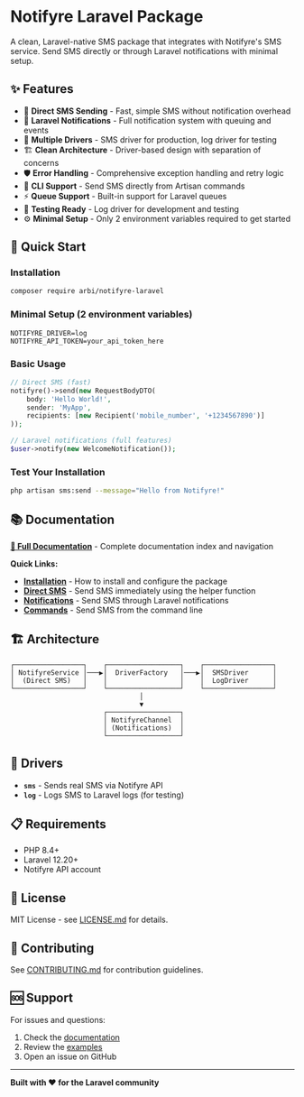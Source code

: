 # Notifyre Laravel Package

A clean, Laravel-native SMS package that integrates with Notifyre's SMS service. Send SMS directly or through Laravel notifications with minimal setup.

## ✨ Features

- 🚀 **Direct SMS Sending** - Fast, simple SMS without notification overhead
- 🔔 **Laravel Notifications** - Full notification system with queuing and events
- 🔧 **Multiple Drivers** - SMS driver for production, log driver for testing
- 🏗️ **Clean Architecture** - Driver-based design with separation of concerns
- 🛡️ **Error Handling** - Comprehensive exception handling and retry logic
- 📱 **CLI Support** - Send SMS directly from Artisan commands
- ⚡ **Queue Support** - Built-in support for Laravel queues
- 🧪 **Testing Ready** - Log driver for development and testing
- ⚙️ **Minimal Setup** - Only 2 environment variables required to get started

## 🚀 Quick Start

### Installation

```bash
composer require arbi/notifyre-laravel
```

### Minimal Setup (2 environment variables)

```env
NOTIFYRE_DRIVER=log
NOTIFYRE_API_TOKEN=your_api_token_here
```

### Basic Usage

```php
// Direct SMS (fast)
notifyre()->send(new RequestBodyDTO(
    body: 'Hello World!',
    sender: 'MyApp',
    recipients: [new Recipient('mobile_number', '+1234567890')]
));

// Laravel notifications (full features)
$user->notify(new WelcomeNotification());
```

### Test Your Installation

```bash
php artisan sms:send --message="Hello from Notifyre!"
```

## 📚 Documentation

**[📖 Full Documentation](./docs/README.md)** - Complete documentation index and navigation

**Quick Links:**
- **[Installation](./docs/getting-started/INSTALLATION.md)** - How to install and configure the package
- **[Direct SMS](./docs/usage/DIRECT_SMS.md)** - Send SMS immediately using the helper function
- **[Notifications](./docs/usage/NOTIFICATIONS.md)** - Send SMS through Laravel notifications
- **[Commands](./docs/usage/COMMANDS.md)** - Send SMS from the command line

## 🏗️ Architecture

```
┌─────────────────┐    ┌──────────────────┐    ┌─────────────────┐
│ NotifyreService │───▶│  DriverFactory   │───▶│  SMSDriver      │
│  (Direct SMS)   │    │                  │    │  LogDriver      │
└─────────────────┘    └──────────────────┘    └─────────────────┘
                                │
                                ▼
                       ┌──────────────────┐
                       │ NotifyreChannel  │
                       │ (Notifications)  │
                       └──────────────────┘
```

## 🔧 Drivers

- **`sms`** - Sends real SMS via Notifyre API
- **`log`** - Logs SMS to Laravel logs (for testing)

## 📋 Requirements

- PHP 8.4+
- Laravel 12.20+
- Notifyre API account

## 📄 License

MIT License - see [LICENSE.md](./LICENSE.md) for details.

## 🤝 Contributing

See [CONTRIBUTING.md](./CONTRIBUTING.md) for contribution guidelines.

## 🆘 Support

For issues and questions:

1. Check the [documentation](./docs/)
2. Review the [examples](./docs/usage/DIRECT_SMS.md)
3. Open an issue on GitHub

---

**Built with ❤️ for the Laravel community**
